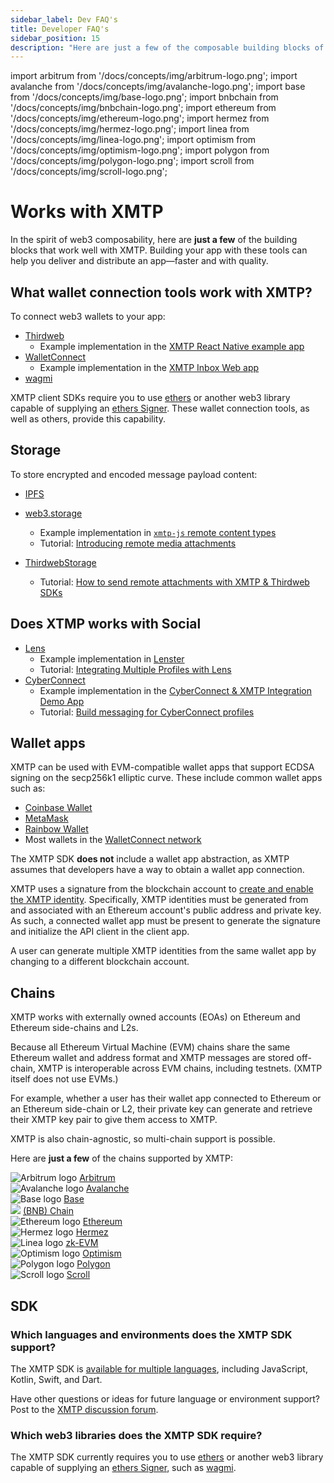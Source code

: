 ```yaml
---
sidebar_label: Dev FAQ's
title: Developer FAQ's
sidebar_position: 15
description: "Here are just a few of the composable building blocks of web3 that work well with XMTP."
---
```


import arbitrum from '/docs/concepts/img/arbitrum-logo.png';
import avalanche from '/docs/concepts/img/avalanche-logo.png';
import base from '/docs/concepts/img/base-logo.png';
import bnbchain from '/docs/concepts/img/bnbchain-logo.png';
import ethereum from '/docs/concepts/img/ethereum-logo.png';
import hermez from '/docs/concepts/img/hermez-logo.png';
import linea from '/docs/concepts/img/linea-logo.png';
import optimism from '/docs/concepts/img/optimism-logo.png';
import polygon from '/docs/concepts/img/polygon-logo.png';
import scroll from '/docs/concepts/img/scroll-logo.png';

# Works with XMTP

In the spirit of web3 composability, here are **just a few** of the building blocks that work well with XMTP. Building your app with these tools can help you deliver and distribute an app—faster and with quality.

## What wallet connection tools work with XMTP?

To connect web3 wallets to your app:

- [Thirdweb](https://thirdweb.com/)
  - Example implementation in the [XMTP React Native example app](https://github.com/xmtp/xmtp-react-native/blob/main/example/src/AuthView.tsx#L7)
- [WalletConnect](https://walletconnect.com/)
  - Example implementation in the [XMTP Inbox Web app](https://github.com/xmtp-labs/xmtp-inbox-web)
- [wagmi](https://wagmi.sh/)

XMTP client SDKs require you to use [ethers](https://ethers.org/) or another web3 library capable of supplying an [ethers Signer](https://docs.ethers.io/v5/api/signer/). These wallet connection tools, as well as others, provide this capability.

## Storage

To store encrypted and encoded message payload content:

- [IPFS](https://ipfs.io/)
- [web3.storage](https://web3.storage/)

  - Example implementation in [`xmtp-js` remote content types](https://github.com/xmtp/xmtp-js-content-types)
  - Tutorial: [Introducing remote media attachments](/blog/attachments-and-remote-attachments)

- [ThirdwebStorage](https://portal.thirdweb.com/storage)
  - Tutorial: [How to send remote attachments with XMTP & Thirdweb SDKs](/blog/thirdbweb-wallet-remote-attachments)

## Does XTMP works with Social

- [Lens](https://www.lens.xyz/)
  - Example implementation in [Lenster](https://github.com/lensterxyz/lenster)
  - Tutorial: [Integrating Multiple Profiles with Lens](/blog/Integrating-Multiple-Profiles-with-Lens)
- [CyberConnect](https://link3.to/cyberconnect)
  - Example implementation in the [CyberConnect & XMTP Integration Demo App](https://github.com/cyberconnecthq/cc-xmtp-chatapp)
  - Tutorial: [Build messaging for CyberConnect profiles](https://cyberconnect.hashnode.dev/integrating-xmtp-into-cyberconnect-a-guide)

## Wallet apps

XMTP can be used with EVM-compatible wallet apps that support ECDSA signing on the secp256k1 elliptic curve. These include common wallet apps such as:

- [Coinbase Wallet](https://www.coinbase.com/wallet)
- [MetaMask](https://metamask.io/)
- [Rainbow Wallet](https://rainbow.me/)
- Most wallets in the [WalletConnect network](https://explorer.walletconnect.com/?type=wallet)

The XMTP SDK **does not** include a wallet app abstraction, as XMTP assumes that developers have a way to obtain a wallet app connection.

XMTP uses a signature from the blockchain account to [create and enable the XMTP identity](account-signatures). Specifically, XMTP identities must be generated from and associated with an Ethereum account's public address and private key. As such, a connected wallet app must be present to generate the signature and initialize the API client in the client app.

A user can generate multiple XMTP identities from the same wallet app by changing to a different blockchain account.

## Chains

XMTP works with externally owned accounts (EOAs) on Ethereum and Ethereum side-chains and L2s.

Because all Ethereum Virtual Machine (EVM) chains share the same Ethereum wallet and address format and XMTP messages are stored off-chain, XMTP is interoperable across EVM chains, including testnets. (XMTP itself does not use EVMs.)

For example, whether a user has their wallet app connected to Ethereum or an Ethereum side-chain or L2, their private key can generate and retrieve their XMTP key pair to give them access to XMTP.

XMTP is also chain-agnostic, so multi-chain support is possible.

Here are **just a few** of the chains supported by XMTP:

<div class="chain-list" >
  <div class="chain-item">
      <img src={arbitrum} style={{width:"100px"}} alt="Arbitrum logo"/>
      <a href="https://arbitrum.foundation/">Arbitrum</a>
  </div>
    <div class="chain-item">
      <img src={avalanche} style={{width:"100px"}} alt="Avalanche logo"/>
      <a href="https://www.avax.com/">Avalanche</a>
  </div>
    <div class="chain-item">
      <img src={base} style={{width:"100px"}} alt="Base logo"/>
      <a href="https://base.org/">Base</a>
  </div>
    <div class="chain-item">
  <img src={bnbchain} style={{width:"100px"}}/>
      <a href="https://www.bnbchain.org/">(BNB) Chain</a>
  </div>
    <div class="chain-item">
      <img src={ethereum} style={{width:"100px"}} alt="Ethereum logo"/>
      <a href="https://ethereum.org//">Ethereum</a>
  </div>
    <div class="chain-item">
      <img src={hermez} style={{width:"100px"}} alt="Hermez logo"/>
      <a href="https://docs.hermez.io/Hermez_1.0/about/scalability/">Hermez</a>
  </div>
    <div class="chain-item">
      <img src={linea} style={{width:"100px"}} alt="Linea logo"/>
      <a href="https://linea.build/">zk-EVM</a>
  </div>
    <div class="chain-item">
      <img src={optimism} style={{width:"100px"}} alt="Optimism logo"/>
      <a href="https://www.optimism.io/">Optimism</a>
  </div>
    <div class="chain-item">
      <img src={polygon} style={{width:"100px"}} alt="Polygon logo"/>
      <a href="https://polygon.technology/">Polygon</a>

  </div>
    <div class="chain-item">
      <img src={scroll} style={{width:"100px"}} alt="Scroll logo"/>
      <a href="https://www.scroll.io/">Scroll</a>

  </div>
</div>

## SDK

### Which languages and environments does the XMTP SDK support?

The XMTP SDK is [available for multiple languages](/docs/introduction#xmtp-sdks-and-example-apps#sdks), including JavaScript, Kotlin, Swift, and Dart.

Have other questions or ideas for future language or environment support? Post to the [XMTP discussion forum](https://github.com/orgs/xmtp/discussions).

### Which web3 libraries does the XMTP SDK require?

The XMTP SDK currently requires you to use [ethers](https://ethers.org/) or another web3 library capable of supplying an [ethers Signer](https://docs.ethers.io/v5/api/signer/), such as [wagmi](https://wagmi.sh/).
